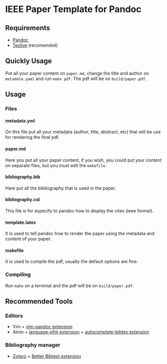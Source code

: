 # IEEE Paper Template for Pandoc

## Requirements

- [Pandoc](http://pandoc.org/)
- [Texlive](https://www.tug.org/texlive/) (recomended)

## Quickly Usage

Put all your paper content on `paper.md`, change the title and author
on `metadata.yaml` and run `make pdf`. The pdf will be on `build/paper.pdf`.

## Usage

### Files

#### metadata.yml

On this file put all your metadata (author, title, abstract, etc) that will
be use for rendering the final pdf.

#### paper.md

Here you put all your paper content, if you wish, you could put your content
on separate files, but you must edit the `makefile`.

#### bibliography.bib

Here put all the bibliography that is used in the paper.

#### bibliography.csl

This file is for especify to pandoc how to display the cites (ieee format).

#### template.latex

It is used to tell pandoc how to render the paper using the metadata and
content of your paper.

#### makefile

It is used to compile the pdf, usually the default options are fine.

### Compiling

Run `make` on a terminal and the pdf will be on `build/paper.pdf`.

## Recommended Tools

### Editors

- Vim + [vim-pandoc extension](https://github.com/vim-pandoc/vim-pandoc)
- Atom + [language-pfm extension](https://atom.io/packages/language-pfm) + [autocomplete-bibtex extension](https://atom.io/packages/autocomplete-bibtex)

### Bibliography manager
- [Zotero](https://www.zotero.org/) + [Better Bibtext extension](https://github.com/retorquere/zotero-better-bibtex)
